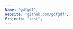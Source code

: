 ```yaml
--- 
Name: "gdfgdf", 
Website: "github.com/gdfgdf", 
Projects: "test",
--- 
```

<!--lang:en--> 

<!--lang:es--] 

<!--lang:de--] 

<!--lang:fr--] 

<!--lang:pl--] 

<!--lang:uk--] 

[!--lang:*--> 
